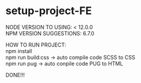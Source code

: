 # setup-project-FE

NODE VERSION TO USING: < 12.0.0 <br>
NPM VERSION SUGGESTIONS: 6.7.0 <br>

HOW TO RUN PROJECT: <br>
npm install <br>
npm run build:css -> auto compile code SCSS to CSS <br>
npm run pug  -> auto conpile code PUG to HTML <br>

 DONE!!!
